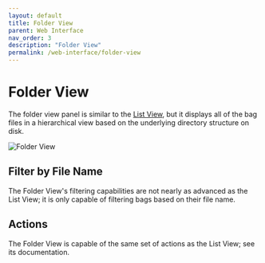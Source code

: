 ```yaml
---
layout: default
title: Folder View
parent: Web Interface
nav_order: 3
description: "Folder View"
permalink: /web-interface/folder-view
---
```


# Folder View

The folder view panel is similar to the [List View](list-view), but
it displays all of the bag files in a hierarchical view based on the underlying
directory structure on disk.

![Folder View](../assets/images/folder_view.png)

## Filter by File Name

The Folder View's filtering capabilities are not nearly as advanced as the List View;
it is only capable of filtering bags based on their file name.

## Actions

The Folder View is capable of the same set of actions as the List View; see its documentation.